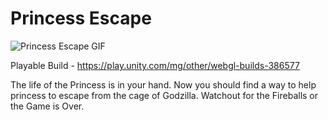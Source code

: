 # Princess Escape
![Princess Escape GIF](https://github.com/Sushant262/Princess-Escape/assets/141551971/3246dd6e-f750-49d0-b058-5d0840861eb0) 

Playable Build - https://play.unity.com/mg/other/webgl-builds-386577

The life of the Princess is in your hand. Now you should find a way to help princess to escape from the cage of Godzilla. Watchout for the Fireballs or the Game is Over.




